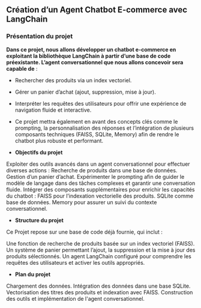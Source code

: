 ## Création d’un Agent Chatbot E-commerce avec LangChain


### Présentation du projet
**Dans ce projet, nous allons développer un chatbot e-commerce en exploitant la bibliothèque LangChain à partir d’une base de code préexistante. L’agent conversationnel que nous allons concevoir sera capable de** :

* Rechercher des produits via un index vectoriel.
* Gérer un panier d’achat (ajout, suppression, mise à jour).
* Interpréter les requêtes des utilisateurs pour offrir une expérience de navigation fluide et interactive.
* Ce projet mettra également en avant des concepts clés comme le prompting, la personnalisation des réponses et l’intégration de plusieurs composants techniques (FAISS, SQLite, Memory) afin de rendre le chatbot plus robuste et performant.

* **Objectifs du projet**


Exploiter des outils avancés dans un agent conversationnel pour effectuer diverses actions :
Recherche de produits dans une base de données.
Gestion d’un panier d’achat.
Expérimenter le prompting afin de guider le modèle de langage dans des tâches complexes et garantir une conversation fluide.
Intégrer des composants supplémentaires pour enrichir les capacités du chatbot :
FAISS pour l’indexation vectorielle des produits.
SQLite comme base de données.
Memory pour assurer un suivi du contexte conversationnel.

* **Structure du  projet**

Ce Projet repose sur une base de code déjà fournie, qui inclut :

Une fonction de recherche de produits basée sur un index vectoriel (FAISS).
Un système de panier permettant l’ajout, la suppression et la mise à jour des produits sélectionnés.
Un agent LangChain configuré pour comprendre les requêtes des utilisateurs et activer les outils appropriés.


* **Plan du projet**

Chargement des données.
Intégration des données dans une base SQLite.
Vectorisation des titres des produits et indexation avec FAISS.
Construction des outils et implémentation de l'agent conversationnel.